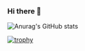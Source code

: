 ### Hi there 👋

![Anurag's GitHub stats](https://github-readme-stats.vercel.app/api?username=daniel-hiroike&show_icons=true&theme=dracula)

[![trophy](https://github-profile-trophy.vercel.app/?username=daniel-hiroike&theme=★★★&column=7)](https://github.com/ryo-ma/github-profile-trophy)
